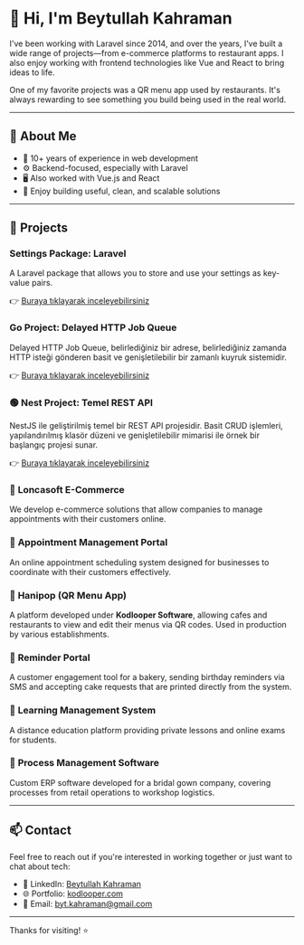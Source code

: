 # 👋 Hi, I'm Beytullah Kahraman

I've been working with Laravel since 2014, and over the years, I’ve built a wide range of projects—from e-commerce platforms to restaurant apps. I also enjoy working with frontend technologies like Vue and React to bring ideas to life.

One of my favorite projects was a QR menu app used by restaurants. It's always rewarding to see something you build being used in the real world.

---

## 🧠 About Me

- 🔧 10+ years of experience in web development
- ⚙️ Backend-focused, especially with Laravel
- 🖥️ Also worked with Vue.js and React
- 🧩 Enjoy building useful, clean, and scalable solutions

---

## 🚀 Projects

### Settings Package: Laravel

A Laravel package that allows you to store and use your settings as key-value pairs.

👉 [Buraya tıklayarak inceleyebilirsiniz](https://github.com/beytullahk54/settings-package)

### Go Project: Delayed HTTP Job Queue

Delayed HTTP Job Queue, belirlediğiniz bir adrese, belirlediğiniz zamanda HTTP isteği gönderen basit ve genişletilebilir bir zamanlı kuyruk sistemidir.

👉 [Buraya tıklayarak inceleyebilirsiniz](https://github.com/beytullahk54/quego)

### 🟢 Nest Project: Temel REST API

NestJS ile geliştirilmiş temel bir REST API projesidir. Basit CRUD işlemleri, yapılandırılmış klasör düzeni ve genişletilebilir mimarisi ile örnek bir başlangıç projesi sunar.

👉 [Buraya tıklayarak inceleyebilirsiniz](https://github.com/beytullahk54/nest_app)

### 🔹 **Loncasoft E-Commerce**
We develop e-commerce solutions that allow companies to manage appointments with their customers online.

### 🔹 **Appointment Management Portal**
An online appointment scheduling system designed for businesses to coordinate with their customers effectively.

### 🔹 **Hanipop (QR Menu App)**
A platform developed under **Kodlooper Software**, allowing cafes and restaurants to view and edit their menus via QR codes. Used in production by various establishments.

### 🔹 **Reminder Portal**
A customer engagement tool for a bakery, sending birthday reminders via SMS and accepting cake requests that are printed directly from the system.

### 🔹 **Learning Management System**
A distance education platform providing private lessons and online exams for students.

### 🔹 **Process Management Software**
Custom ERP software developed for a bridal gown company, covering processes from retail operations to workshop logistics.

---

## 📫 Contact

Feel free to reach out if you're interested in working together or just want to chat about tech:

- 💼 LinkedIn: [Beytullah Kahraman](https://www.linkedin.com/in/kahramanbey54/)
- 🌐 Portfolio: [kodlooper.com](https://kodlooper.com)
- 📧 Email: [byt.kahraman@gmail.com](mailto:byt.kahraman@gmail.com)

---

Thanks for visiting! ⭐
